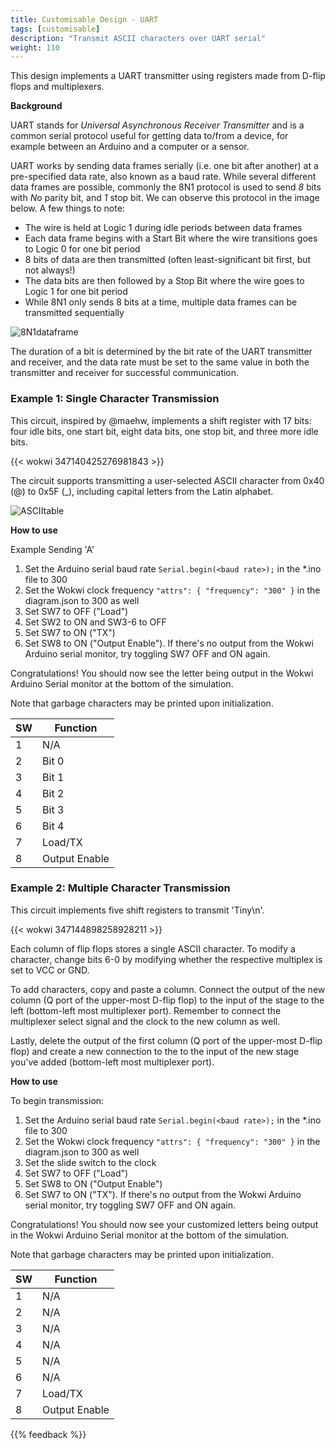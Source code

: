 ```yaml
---
title: Customisable Design - UART
tags: [customisable]
description: "Transmit ASCII characters over UART serial"
weight: 110
---
```


This design implements a UART transmitter using registers made from D-flip flops and multiplexers.

**Background**

UART stands for *Universal Asynchronous Receiver Transmitter* and is a common serial protocol useful for getting data to/from a device, for example between an Arduino and a computer or a sensor.

UART works by sending data frames serially (i.e. one bit after another) at a pre-specified data rate, also known as a baud rate. While several different data frames are possible, commonly the 8N1 protocol is used to send *8* bits with *N*o parity bit, and *1* stop bit. We can observe this protocol in the image below. A few things to note:
* The wire is held at Logic 1 during idle periods between data frames
* Each data frame begins with a Start Bit where the wire transitions goes to Logic 0 for one bit period
* 8 bits of data are then transmitted (often least-significant bit first, but not always!)
* The data bits are then followed by a Stop Bit where the wire goes to Logic 1 for one bit period
* While 8N1 only sends 8 bits at a time, multiple data frames can be transmitted sequentially 

![8N1dataframe](/images/design_uart/uartdataframe.png)

The duration of a bit is determined by the bit rate of the UART transmitter and receiver, and the data rate must be set to the same value in both the transmitter and receiver for successful communication.

### Example 1: Single Character Transmission

This circuit, inspired by @maehw, implements a shift register with 17 bits: four idle bits, one start bit, eight data bits, one stop bit, and three more idle bits.

{{< wokwi 347140425276981843 >}}
<br>

The circuit supports transmitting a user-selected ASCII character from 0x40 (@) to 0x5F (_), including capital letters from the Latin alphabet. 

![ASCIItable](/images/design_uart/asciitable.png)

**How to use**

Example Sending 'A'
1. Set the Arduino serial baud rate `Serial.begin(<baud rate>);` in the *.ino file to 300
2. Set the Wokwi clock frequency `"attrs": { "frequency": "300" }` in the diagram.json to 300 as well
3. Set SW7 to OFF ("Load")
4. Set SW2 to ON and SW3-6 to OFF
5. Set SW7 to ON ("TX")
6. Set SW8 to ON ("Output Enable"). If there's no output from the Wokwi Arduino serial monitor, try toggling SW7 OFF and ON again.

Congratulations! You should now see the letter being output in the Wokwi Arduino Serial monitor at the bottom of the simulation.

Note that garbage characters may be printed upon initialization.

| SW      | Function| 
|---------|---------|
| 1       | N/A     | 
| 2       | Bit 0   | 
| 3       | Bit 1   |
| 4       | Bit 2   | 
| 5       | Bit 3   | 
| 6       | Bit 4   |
| 7       | Load/TX | 
| 8       | Output Enable | 


### Example 2: Multiple Character Transmission

This circuit implements five shift registers to transmit 'Tiny\n'.

{{< wokwi 347144898258928211 >}}
<br>

Each column of flip flops stores a single ASCII character. To modify a character, change bits 6-0 by modifying whether the respective multiplex is set to VCC or GND. 

To add characters, copy and paste a column. Connect the output of the new column (Q port of the upper-most D-flip flop) to the input of the stage to the left (bottom-left most multiplexer port). Remember to connect the multiplexer select signal and the clock to the new column as well.

Lastly, delete the output of the first column (Q port of the upper-most D-flip flop) and create a new connection to the to the input of the new stage you've added (bottom-left most multiplexer port).

**How to use**

To begin transmission:
1. Set the Arduino serial baud rate `Serial.begin(<baud rate>);` in the *.ino file to 300
2. Set the Wokwi clock frequency `"attrs": { "frequency": "300" }` in the diagram.json to 300 as well 
3. Set the slide switch to the clock
4. Set SW7 to OFF ("Load")
5. Set SW8 to ON ("Output Enable")
6. Set SW7 to ON ("TX"). If there's no output from the Wokwi Arduino serial monitor, try toggling SW7 OFF and ON again.

Congratulations! You should now see your customized letters being output in the Wokwi Arduino Serial monitor at the bottom of the simulation.

Note that garbage characters may be printed upon initialization.

| SW      | Function| 
|---------|---------|
| 1       | N/A     | 
| 2       | N/A     |
| 3       | N/A     |
| 4       | N/A     | 
| 5       | N/A     | 
| 6       | N/A     |
| 7       | Load/TX | 
| 8       | Output Enable | 

{{% feedback %}}
